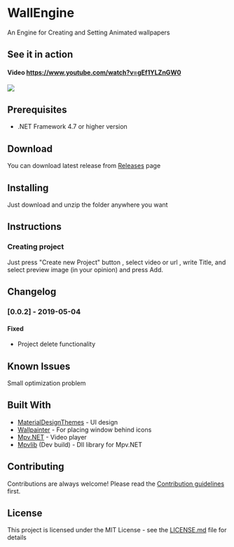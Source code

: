 # WallEngine

An Engine for Creating and Setting Animated wallpapers




## See it in action
#### **Video https://www.youtube.com/watch?v=gEf1YLZnGW0**
![](preview.gif)

## Prerequisites
* .NET Framework 4.7 or higher version
## Download

You can download latest release from [Releases](https://github.com/Fantoom/WallEngine/releases "Releases") page

## Installing

Just download and unzip the folder anywhere you want

## Instructions
### Creating project

Just press "Create new Project" button , select video or url , write Title, and select preview image (in your opinion) and press Add.



## Changelog

### [0.0.2] - 2019-05-04
#### Fixed
* Project delete functionality

## Known Issues
Small optimization problem

## Built With

* [MaterialDesignThemes](https://github.com/MaterialDesignInXAML/MaterialDesignInXamlToolkit) - UI design
* [Wallpainter](https://github.com/Foohy/Wallpainter) - For placing window behind icons
* [Mpv.NET](https://github.com/hudec117/Mpv.NET) - Video player
* [Mpvlib](https://mpv.srsfckn.biz) (Dev build) - Dll library for Mpv.NET

## Contributing

Contributions are always welcome!
Please read the [Contribution guidelines](https://github.com/Fantoom/WallEngine/blob/master/Contributing.md) first.

## License

This project is licensed under the MIT License - see the [LICENSE.md](LICENSE.md) file for details


